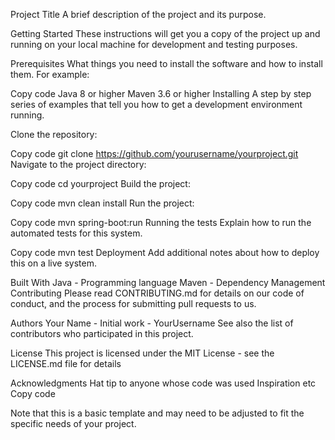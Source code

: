 Project Title
A brief description of the project and its purpose.

Getting Started
These instructions will get you a copy of the project up and running on your local machine for development and testing purposes.

Prerequisites
What things you need to install the software and how to install them. For example:

Copy code
Java 8 or higher
Maven 3.6 or higher
Installing
A step by step series of examples that tell you how to get a development environment running.

Clone the repository:

Copy code
git clone https://github.com/yourusername/yourproject.git
Navigate to the project directory:

Copy code
cd yourproject
Build the project:

Copy code
mvn clean install
Run the project:

Copy code
mvn spring-boot:run
Running the tests
Explain how to run the automated tests for this system.

Copy code
mvn test
Deployment
Add additional notes about how to deploy this on a live system.

Built With
Java - Programming language
Maven - Dependency Management
Contributing
Please read CONTRIBUTING.md for details on our code of conduct, and the process for submitting pull requests to us.

Authors
Your Name - Initial work - YourUsername
See also the list of contributors who participated in this project.

License
This project is licensed under the MIT License - see the LICENSE.md file for details

Acknowledgments
Hat tip to anyone whose code was used
Inspiration
etc
Copy code

Note that this is a basic template and may need to be adjusted to fit the specific needs of your project.